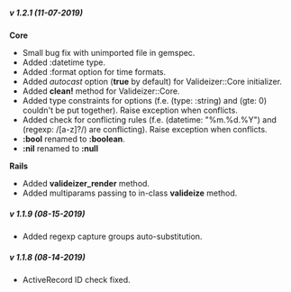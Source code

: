 ##### v 1.2.1 (**11-07-2019**)
**Core**
* Small bug fix with unimported file in gemspec.
* Added :datetime type.
* Added :format option for time formats.
* Added *autocast* option (**true** by default) for Valideizer::Core initializer.
* Added **clean!** method for Valideizer::Core.
* Added type constraints for options (f.e. (type: :string) and (gte: 0) couldn't be put together). Raise exception when conflicts.
* Added check for conflicting rules (f.e. (datetime: "%m.%d.%Y") and (regexp: /[a-z]?/) are conflicting). Raise exception when conflicts.
* **:bool** renamed to **:boolean**.
* **:nil** renamed to **:null**

**Rails**
* Added **valideizer_render** method.
* Added multiparams passing to in-class **valideize** method.

##### v 1.1.9 (**08-15-2019**)

* Added regexp capture groups auto-substitution.

##### v 1.1.8 (**08-14-2019**)

* ActiveRecord ID check fixed.

